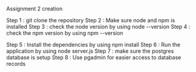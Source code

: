 Assignment 2 creation

Step 1 : git clone the repository
Step 2 : Make sure node and npm is installed
Step 3 : check the node version by using node --version
Step 4 : check the npm version by using npm --version

Step 5 : Install the dependencies by using npm install
Step 6 : Run the application by using node server.js
Step 7 : make sure the postgres database is setup
Step 8 : Use pgadmin for easier access to database records
